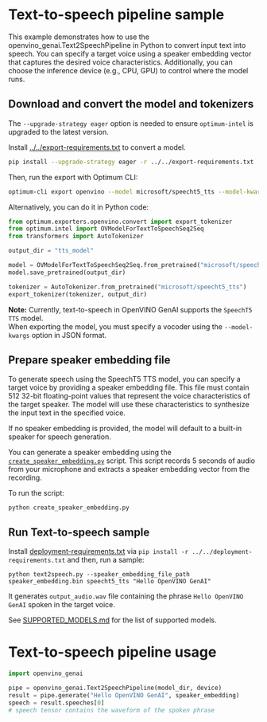 # Text-to-speech pipeline sample

This example demonstrates how to use the openvino_genai.Text2SpeechPipeline in Python to convert input text into speech.
You can specify a target voice using a speaker embedding vector that captures the desired voice characteristics.
Additionally, you can choose the inference device (e.g., CPU, GPU) to control where the model runs.

## Download and convert the model and tokenizers

The `--upgrade-strategy eager` option is needed to ensure `optimum-intel` is upgraded to the latest version.

Install [../../export-requirements.txt](../../export-requirements.txt) to convert a model.

```sh
pip install --upgrade-strategy eager -r ../../export-requirements.txt
```

Then, run the export with Optimum CLI:

```sh
optimum-cli export openvino --model microsoft/speecht5_tts --model-kwargs '{\"vocoder\": \"microsoft/speecht5_hifigan\"}' speecht5_tts
```

Alternatively, you can do it in Python code:

```python
from optimum.exporters.openvino.convert import export_tokenizer
from optimum.intel import OVModelForTextToSpeechSeq2Seq
from transformers import AutoTokenizer

output_dir = "tts_model"

model = OVModelForTextToSpeechSeq2Seq.from_pretrained("microsoft/speecht5_tts", vocoder="microsoft/speecht5_hifigan", export=True)
model.save_pretrained(output_dir)

tokenizer = AutoTokenizer.from_pretrained("microsoft/speecht5_tts")
export_tokenizer(tokenizer, output_dir)
```

**Note:** Currently, text-to-speech in OpenVINO GenAI supports the `SpeechT5 TTS` model.  
When exporting the model, you must specify a vocoder using the `--model-kwargs` option in JSON format.

## Prepare speaker embedding file

To generate speech using the SpeechT5 TTS model, you can specify a target voice by providing a speaker embedding file.
This file must contain 512 32-bit floating-point values that represent the voice characteristics of the target speaker.
The model will use these characteristics to synthesize the input text in the specified voice.

If no speaker embedding is provided, the model will default to a built-in speaker for speech generation.

You can generate a speaker embedding using the [`create_speaker_embedding.py`](create_speaker_embedding.py) script.
This script records 5 seconds of audio from your microphone and extracts a speaker embedding vector from the recording.

To run the script:

```
python create_speaker_embedding.py
```

## Run Text-to-speech sample

Install [deployment-requirements.txt](../../deployment-requirements.txt)
via `pip install -r ../../deployment-requirements.txt` and then, run a sample:

`python text2speech.py --speaker_embedding_file_path speaker_embedding.bin speecht5_tts "Hello OpenVINO GenAI"`

It generates `output_audio.wav` file containing the phrase `Hello OpenVINO GenAI` spoken in the target voice.

See [SUPPORTED_MODELS.md](../../../SUPPORTED_MODELS.md#whisper-models) for the list of supported models.

# Text-to-speech pipeline usage

```python
import openvino_genai

pipe = openvino_genai.Text2SpeechPipeline(model_dir, device)
result = pipe.generate("Hello OpenVINO GenAI", speaker_embedding)
speech = result.speeches[0]
# speech tensor contains the waveform of the spoken phrase 
```
